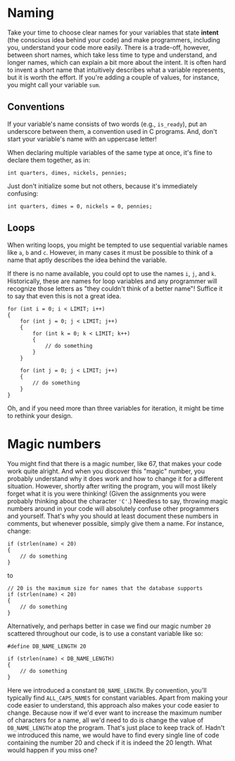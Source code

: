 # Naming

Take your time to choose clear names for your variables that state **intent** (the conscious idea behind your code) and make programmers, including you, understand your code more easily. There is a trade-off, however, between short names, which take less time to type and understand, and longer names, which can explain a bit more about the intent. It is often hard to invent a short name that intuitively describes what a variable represents, but it is worth the effort. If you're adding a couple of values, for instance, you might call your variable `sum`.

## Conventions

If your variable's name consists of two words (e.g., `is_ready`), put an underscore between them, a
convention used in C programs. And, don't start your variable's name with an uppercase letter!

When declaring multiple variables of the same type at once, it's fine to declare them together, as in:

	int quarters, dimes, nickels, pennies;

Just don't initialize some but not others, because it's immediately confusing:

	int quarters, dimes = 0, nickels = 0, pennies;

## Loops

When writing loops, you might be tempted to use sequential variable names like `a`, `b` and `c`. However, in many cases it must be possible to think of a name that aptly describes the idea behind the variable.

If there is no name available, you could opt to use the names `i`, `j`, and `k`. Historically, these are names for loop variables and any programmer will recognize those letters as "they couldn't think of a better name"! Suffice it to say that even this is not a great idea.

	for (int i = 0; i < LIMIT; i++)
	{
	    for (int j = 0; j < LIMIT; j++)
	    {
	        for (int k = 0; k < LIMIT; k++)
	        {
	            // do something
	        }
	    }

	    for (int j = 0; j < LIMIT; j++)
	    {
	        // do something
		}
	}

Oh, and if you need more than three variables for iteration, it might be time to rethink your design.

# Magic numbers

You might find that there is a magic number, like 67, that makes your code work quite alright. And when you discover this "magic" number, you probably understand why it does work and how to change it for a different situation. However, shortly after writing the program, you will most likely forget what it is you were thinking! (Given the assignments you were probably thinking about the character `'C'`.) Needless to say, throwing magic numbers around in your code will absolutely confuse other programmers and yourself. That's why you should at least document these numbers in comments, but whenever possible, simply give them a name. For instance, change:

    if (strlen(name) < 20)
    {
        // do something
    }

to

    // 20 is the maximum size for names that the database supports
    if (strlen(name) < 20)
    {
        // do something
    }

Alternatively, and perhaps better in case we find our magic number `20` scattered throughout our code, is to use a constant variable like so:

    #define DB_NAME_LENGTH 20

    if (strlen(name) < DB_NAME_LENGTH)
    {
        // do something
    }

Here we introduced a constant `DB_NAME_LENGTH`. By convention, you'll typically find `ALL_CAPS_NAMES` for constant variables. Apart from making your code easier to understand, this approach also makes your code easier to change. Because now if we'd ever want to increase the maximum number of characters for a name, all we'd need to do is change the value of `DB_NAME_LENGTH` atop the program. That's just place to keep track of. Hadn't we introduced this name, we would have to find every single line of code containing the number 20 and check if it is indeed the 20 length. What would happen if you miss one?
